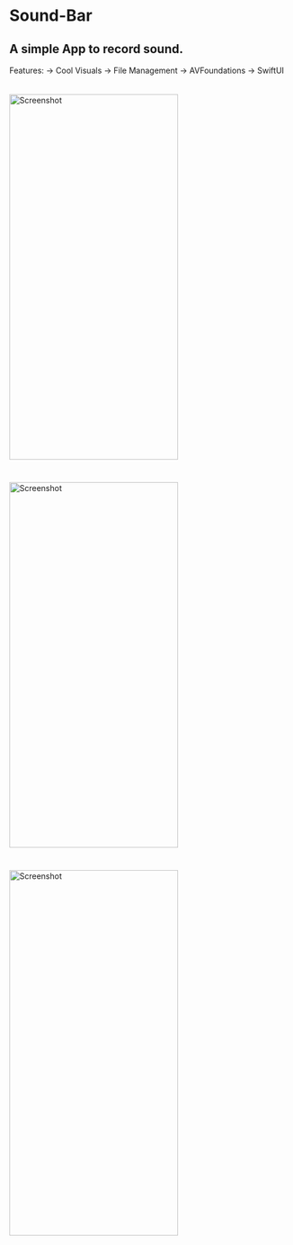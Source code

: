 # Sound-Bar
## A simple App to record sound.

Features:
  -> Cool Visuals
  -> File Management
  -> AVFoundations
  -> SwiftUI



<span>
    <img src="https://user-images.githubusercontent.com/53566395/228263069-21340275-c868-42e3-bb8d-322abc0ab9a4.gif" vspace=20 alt="Screenshot" width="300"         height="650" align="left">
</span>&emsp;<span>
    <img src="https://user-images.githubusercontent.com/53566395/229016391-54e17bc2-a35b-4076-a7fe-f3096e6f7426.png" vspace=20 alt="Screenshot" width="300"   height="650" align="middle">
  </span>&emsp;<span>
    <img src="https://user-images.githubusercontent.com/53566395/229016618-eca85799-86d9-4999-aeac-04753802dc8d.png" vspace=20 alt="Screenshot" width="300"   height="650" align="middle">
</span>
